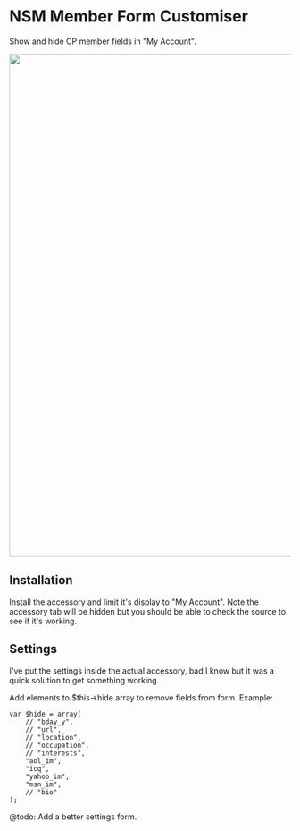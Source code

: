 NSM Member Form Customiser
==========================

Show and hide CP member fields in "My Account".

<img src="http://s3.amazonaws.com/ember/uiXFdFUOyK8aDORipRu2rlaLvJTi3fMY_l.png" width='900' />  

Installation
------------

Install the accessory and limit it's display to "My Account". Note the accessory tab will be hidden but you should be able to check the source to see if it's working.

Settings
--------

I've put the settings inside the actual accessory, bad I know but it was a quick solution to get something working.

Add elements to $this->hide array to remove fields from form. Example:

	var $hide = array(
		// "bday_y",
		// "url",
		// "location",
		// "occupation",
		// "interests",
		"aol_im",
		"icq",
		"yahoo_im",
		"msn_im",
		// "bio"
	);

@todo: Add a better settings form.